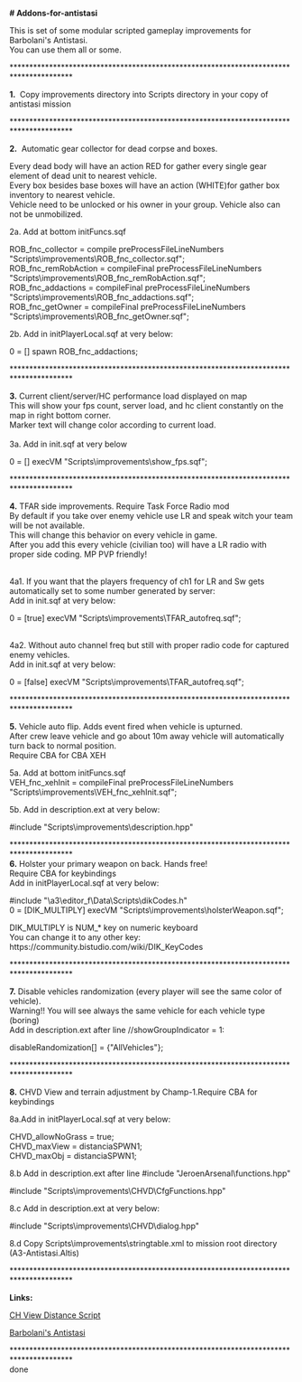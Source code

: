 <p><strong># Addons-for-antistasi</strong></p>
<p>This is set of some modular scripted gameplay improvements for Barbolani's Antistasi.<br />You can use them all or some.</p>
<p>***************************************************************************************</p>
<p><strong>1.</strong>&nbsp; Copy improvements directory into Scripts directory in your copy of antistasi mission</p>
<p>***************************************************************************************</p>
<p><strong>2.</strong>&nbsp; Automatic gear collector for dead corpse and boxes.</p>
<p>Every dead body will have an action RED for gather every single gear element of dead unit to nearest vehicle.<br />Every box besides base boxes will have an action (WHITE)for gather box inventory to nearest vehicle.<br />Vehicle need to be unlocked or his owner in your group. Vehicle also can not be unmobilized.</p>
<p>2a. Add at bottom initFuncs.sqf</p>
<p>ROB_fnc_collector = compile preProcessFileLineNumbers "Scripts\improvements\ROB_fnc_collector.sqf";<br />ROB_fnc_remRobAction = compileFinal preProcessFileLineNumbers "Scripts\improvements\ROB_fnc_remRobAction.sqf";<br />ROB_fnc_addactions = compileFinal preProcessFileLineNumbers "Scripts\improvements\ROB_fnc_addactions.sqf";<br />ROB_fnc_getOwner = compileFinal preProcessFileLineNumbers "Scripts\improvements\ROB_fnc_getOwner.sqf";</p>
<p>2b. Add in initPlayerLocal.sqf at very below:</p>
<p>0 = [] spawn ROB_fnc_addactions;</p>
<p>***************************************************************************************</p>
<p><strong>3.</strong> Current client/server/HC performance load displayed on map<br />This will show your fps count, server load, and hc client constantly on the map in right bottom corner.<br />Marker text will change color according to current load.<br /><br />3a. Add in init.sqf at very below</p>
<p>0 = [] execVM "Scripts\improvements\show_fps.sqf";</p>
<p>***************************************************************************************</p>
<p><strong>4.</strong> TFAR side improvements. Require Task Force Radio mod<br />By default if you take over enemy vehicle use LR and speak witch your team will be not available.<br />This will change this behavior on every vehicle in game.<br />After you add this every vehicle (civilian too) will have a LR radio with proper side coding. MP PVP friendly!</p>
<p><br />4a1. If you want that the players frequency of ch1 for LR and Sw gets automatically set to some number generated by server:<br />Add in init.sqf at very below:</p>
<p>0 = [true] execVM "Scripts\improvements\TFAR_autofreq.sqf";</p>
<p><br />4a2. Without auto channel freq but still with proper radio code for captured enemy vehicles.<br />Add in init.sqf at very below:</p>
<p>0 = [false] execVM "Scripts\improvements\TFAR_autofreq.sqf";</p>
<p>***************************************************************************************</p>
<p><strong>5.</strong> Vehicle auto flip. Adds event fired when vehicle is upturned. <br />After crew leave vehicle and go about 10m away vehicle will automatically turn back to normal position.<br />Require CBA for CBA XEH</p>
<p>5a. Add at bottom initFuncs.sqf<br />VEH_fnc_xehInit = compileFinal preProcessFileLineNumbers "Scripts\improvements\VEH_fnc_xehInit.sqf";</p>
<p>5b. Add in description.ext at very below:</p>
<p>#include "Scripts\improvements\description.hpp"</p>
<p>***************************************************************************************<br /><strong>6.</strong> Holster your primary weapon on back. Hands free!<br />Require CBA for keybindings<br />Add in initPlayerLocal.sqf at very below:</p>
<p>#include "\a3\editor_f\Data\Scripts\dikCodes.h"<br />0 = [DIK_MULTIPLY] execVM "Scripts\improvements\holsterWeapon.sqf";</p>
<p>DIK_MULTIPLY is NUM_* key on numeric keyboard<br />You can change it to any other key: https://community.bistudio.com/wiki/DIK_KeyCodes</p>
<p>***************************************************************************************</p>
<p><strong>7.</strong> Disable vehicles randomization (every player will see the same color of vehicle).<br />Warning!! You will see always the same vehicle for each vehicle type (boring)<br />Add in description.ext after line //showGroupIndicator = 1:</p>
<p>disableRandomization[] = {"AllVehicles"};</p>
<p>***************************************************************************************</p>
<p><strong>8.</strong> CHVD View and terrain adjustment by Champ-1.Require CBA for keybindings</p>
<p>8a.Add in initPlayerLocal.sqf at very below:</p>
<p>CHVD_allowNoGrass = true;<br />CHVD_maxView = distanciaSPWN1;<br />CHVD_maxObj = distanciaSPWN1;</p>
<p>8.b Add in description.ext after line #include "JeroenArsenal\functions.hpp"</p>
<p>#include "Scripts\improvements\CHVD\CfgFunctions.hpp"</p>
<p>8.c Add in description.ext at very below:</p>
<p>#include "Scripts\improvements\CHVD\dialog.hpp"</p>
<p>8.d Copy Scripts\improvements\stringtable.xml to mission root directory (A3-Antistasi.Altis)</p>
<p>***************************************************************************************</p>
<p><strong>Links:</strong></p>
<p><a href="http://www.armaholic.com/page.php?id=27390"> CH View Distance Script</a></p>
<p><a href="https://github.com/A3Antistasi/A3-Antistasi">Barbolani's Antistasi</a></p>
<p>***************************************************************************************<br />done</p>
